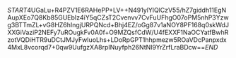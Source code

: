 $START$4UGaLu+R4PZV1E6RAHePP+LV++N491ylYlQlCzV55/hZ7giddh11EgNAupXEo7Q8Kb85GUEbIz4iY5qCZsT2Cvenvv7CvFuUFhgO07oPM5nhP3Yzwg3BTTmZL+vG8HZ6hIngjURPQNcd+Bhj4EZ/oGg87v1aNOY8PF168q0skWdJXXGiVaziP2NEFy7uROugkFv0A0f+O9MZQsfCdW/U4fEXXF1NaOCYatfBwhRzotVQDiHTR9uDCtJMJyFwIuoLhs+LDoRpGPT1hhpmezw5ROaVDcPanpxdx4MxL8vcorqd7+0qw9UufgzXA8rpINuyfph26NtNI9YrZrfLraBDcw==$END$